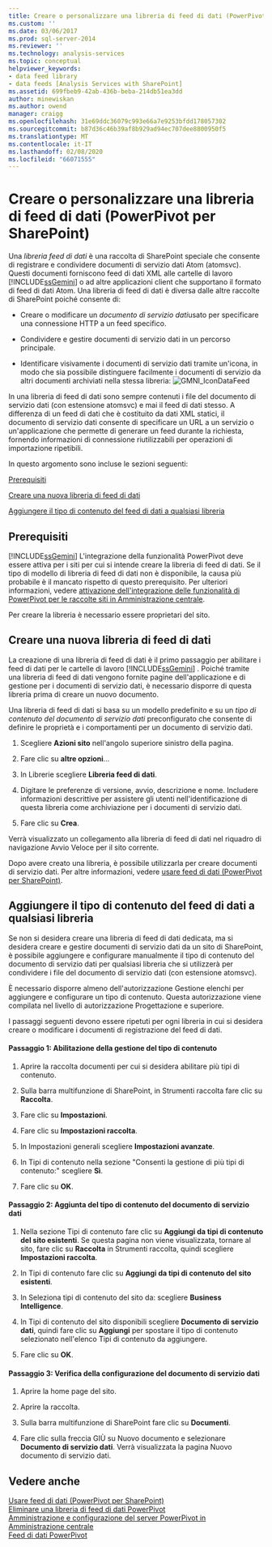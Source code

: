 ```yaml
---
title: Creare o personalizzare una libreria di feed di dati (PowerPivot per SharePoint) | Microsoft Docs
ms.custom: ''
ms.date: 03/06/2017
ms.prod: sql-server-2014
ms.reviewer: ''
ms.technology: analysis-services
ms.topic: conceptual
helpviewer_keywords:
- data feed library
- data feeds [Analysis Services with SharePoint]
ms.assetid: 699fbeb9-42ab-436b-beba-214db51ea3dd
author: minewiskan
ms.author: owend
manager: craigg
ms.openlocfilehash: 31e69ddc36079c993e66a7e9253bfdd178057302
ms.sourcegitcommit: b87d36c46b39af8b929ad94ec707dee8800950f5
ms.translationtype: MT
ms.contentlocale: it-IT
ms.lasthandoff: 02/08/2020
ms.locfileid: "66071555"
---
```

# <a name="create-or-customize-a-data-feed-library-powerpivot-for-sharepoint"></a>Creare o personalizzare una libreria di feed di dati (PowerPivot per SharePoint)
  Una *libreria feed di dati* è una raccolta di SharePoint speciale che consente di registrare e condividere documenti di servizio dati Atom (atomsvc). Questi documenti forniscono feed di dati XML alle cartelle di lavoro [!INCLUDE[ssGemini](../../includes/ssgemini-md.md)] o ad altre applicazioni client che supportano il formato di feed di dati Atom. Una libreria di feed di dati è diversa dalle altre raccolte di SharePoint poiché consente di:  
  
-   Creare o modificare un *documento di servizio dati*usato per specificare una connessione HTTP a un feed specifico.  
  
-   Condividere e gestire documenti di servizio dati in un percorso principale.  
  
-   Identificare visivamente i documenti di servizio dati tramite un'icona, in modo che sia possibile distinguere facilmente i documenti di servizio da altri documenti archiviati nella stessa libreria: ![GMNI_IconDataFeed](../media/gmni-icondatafeed.gif "GMNI_IconDataFeed")  
  
 In una libreria di feed di dati sono sempre contenuti i file del documento di servizio dati (con estensione atomsvc) e mai il feed di dati stesso. A differenza di un feed di dati che è costituito da dati XML statici, il documento di servizio dati consente di specificare un URL a un servizio o un'applicazione che permette di generare un feed durante la richiesta, fornendo informazioni di connessione riutilizzabili per operazioni di importazione ripetibili.  
  
 In questo argomento sono incluse le sezioni seguenti:  
  
 [Prerequisiti](#prereq)  
  
 [Creare una nuova libreria di feed di dati](#createlib)  
  
 [Aggiungere il tipo di contenuto del feed di dati a qualsiasi libreria](#addtolib)  
  
##  <a name="prereq"></a> Prerequisiti  
 
  [!INCLUDE[ssGemini](../../includes/ssgemini-md.md)] L'integrazione della funzionalità PowerPivot deve essere attiva per i siti per cui si intende creare la libreria di feed di dati. Se il tipo di modello di libreria di feed di dati non è disponibile, la causa più probabile è il mancato rispetto di questo prerequisito. Per ulteriori informazioni, vedere [attivazione dell'integrazione delle funzionalità di PowerPivot per le raccolte siti in Amministrazione centrale](activate-power-pivot-integration-for-site-collections-in-ca.md).  
  
 Per creare la libreria è necessario essere proprietari del sito.  
  
##  <a name="createlib"></a>Creare una nuova libreria di feed di dati  
 La creazione di una libreria di feed di dati è il primo passaggio per abilitare i feed di dati per le cartelle di lavoro [!INCLUDE[ssGemini](../../includes/ssgemini-md.md)] . Poiché tramite una libreria di feed di dati vengono fornite pagine dell'applicazione e di gestione per i documenti di servizio dati, è necessario disporre di questa libreria prima di creare un nuovo documento.  
  
 Una libreria di feed di dati si basa su un modello predefinito e su un *tipo di contenuto del documento di servizio dati* preconfigurato che consente di definire le proprietà e i comportamenti per un documento di servizio dati.  
  
1.  Scegliere **Azioni sito** nell'angolo superiore sinistro della pagina.  
  
2.  Fare clic su **altre opzioni**...  
  
3.  In Librerie scegliere **Libreria feed di dati**.  
  
4.  Digitare le preferenze di versione, avvio, descrizione e nome. Includere informazioni descrittive per assistere gli utenti nell'identificazione di questa libreria come archiviazione per i documenti di servizio dati.  
  
5.  Fare clic su **Crea**.  
  
 Verrà visualizzato un collegamento alla libreria di feed di dati nel riquadro di navigazione Avvio Veloce per il sito corrente.  
  
 Dopo avere creato una libreria, è possibile utilizzarla per creare documenti di servizio dati. Per altre informazioni, vedere [usare feed di dati &#40;PowerPivot per SharePoint&#41;](use-data-feeds-power-pivot-for-sharepoint.md).  
  
##  <a name="addtolib"></a>Aggiungere il tipo di contenuto del feed di dati a qualsiasi libreria  
 Se non si desidera creare una libreria di feed di dati dedicata, ma si desidera creare e gestire documenti di servizio dati da un sito di SharePoint, è possibile aggiungere e configurare manualmente il tipo di contenuto del documento di servizio dati per qualsiasi libreria che si utilizzerà per condividere i file del documento di servizio dati (con estensione atomsvc).  
  
 È necessario disporre almeno dell'autorizzazione Gestione elenchi per aggiungere e configurare un tipo di contenuto. Questa autorizzazione viene compilata nel livello di autorizzazione Progettazione e superiore.  
  
 I passaggi seguenti devono essere ripetuti per ogni libreria in cui si desidera creare o modificare i documenti di registrazione del feed di dati.  
  
#### <a name="step-1-enable-content-type-management"></a>Passaggio 1: Abilitazione della gestione del tipo di contenuto  
  
1.  Aprire la raccolta documenti per cui si desidera abilitare più tipi di contenuto.  
  
2.  Sulla barra multifunzione di SharePoint, in Strumenti raccolta fare clic su **Raccolta**.  
  
3.  Fare clic su **Impostazioni**.  
  
4.  Fare clic su **Impostazioni raccolta**.  
  
5.  In Impostazioni generali scegliere **Impostazioni avanzate**.  
  
6.  In Tipi di contenuto nella sezione "Consenti la gestione di più tipi di contenuto:" scegliere **Sì**.  
  
7.  Fare clic su **OK**.  
  
#### <a name="step-2-add-the-data-service-document-content-type"></a>Passaggio 2: Aggiunta del tipo di contenuto del documento di servizio dati  
  
1.  Nella sezione Tipi di contenuto fare clic su **Aggiungi da tipi di contenuto del sito esistenti**. Se questa pagina non viene visualizzata, tornare al sito, fare clic su **Raccolta** in Strumenti raccolta, quindi scegliere **Impostazioni raccolta**.  
  
2.  In Tipi di contenuto fare clic su **Aggiungi da tipi di contenuto del sito esistenti**.  
  
3.  In Seleziona tipi di contenuto del sito da: scegliere **Business Intelligence**.  
  
4.  In Tipi di contenuto del sito disponibili scegliere **Documento di servizio dati**, quindi fare clic su **Aggiungi** per spostare il tipo di contenuto selezionato nell'elenco Tipi di contenuto da aggiungere.  
  
5.  Fare clic su **OK**.  
  
#### <a name="step-3-verify-data-service-document-configuration"></a>Passaggio 3: Verifica della configurazione del documento di servizio dati  
  
1.  Aprire la home page del sito.  
  
2.  Aprire la raccolta.  
  
3.  Sulla barra multifunzione di SharePoint fare clic su **Documenti**.  
  
4.  Fare clic sulla freccia GIÙ su Nuovo documento e selezionare **Documento di servizio dati**. Verrà visualizzata la pagina Nuovo documento di servizio dati.  
  
## <a name="see-also"></a>Vedere anche  
 [Usare feed di dati &#40;PowerPivot per SharePoint&#41;](use-data-feeds-power-pivot-for-sharepoint.md)   
 [Eliminare una libreria di feed di dati PowerPivot](delete-a-power-pivot-data-feed-library.md)   
 [Amministrazione e configurazione del server PowerPivot in Amministrazione centrale](power-pivot-server-administration-and-configuration-in-central-administration.md)   
 [Feed di dati PowerPivot](power-pivot-data-feeds.md)  
  
  
